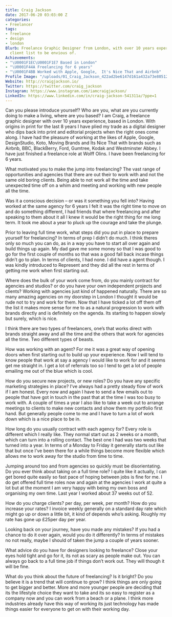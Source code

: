 ```yaml
---
title: Craig Jackson
date: 2017-06-20 03:03:00 Z
categories:
- Freelancer
tags:
- freelance
- design
- london
Blurb: Freelance Graphic Designer from London, with over 10 years experience and a
  client list to be envious of.
Achievements:
- "\U0001F1EC\U0001F1E7 Based in London"
- "\U0001F44A Freelancing for 6 years"
- "\U0001F4BB Worked with Apple, Google,  It's Nice That and Airbnb"
Profile Image: "/uploads/01_Craig_Jackson_422ad2be6147d161a432a73e80512adf.jpg"
Website: http://craigjackson.io/
Twitter: https://twitter.com/craig_jackson
Instagram: https://www.instagram.com/iamcraigjackson/
LinkedIn: https://www.linkedin.com/in/craig-jackson-541311a/?ppe=1
---
```


Can you please introduce yourself? Who are you, what are you currently doing to make a living, where are you based?
I am Craig, a freelance graphic designer with over 10 years experience, based in London. With origins in print for the last 8 years I have plied my trade as a digital designer who dips back into print and editorial projects when the right ones come along. I have had the pleasure of working at the likes of Apple, Google, DesignStudio, Koto, Moving Brands and Its Nice That with brands such as Airbnb, BBC, BlackBerry, Ford, Gumtree, Kodak and Westminster Abbey. I have just finished a freelance role at Wolff Olins. I have been freelancing for 6 years.

What motivated you to make the jump into freelancing?
The vast range of opportunities and agencies that there are out their to work with and not the same old boring clients. Being able to not work all the time and take unexpected time off on a whim and meeting and working with new people all the time.

Was it a conscious decision – or was it something you fell into?
Having worked at the same agency for 6 years I felt it was the right time to move on and do something different, I had friends that where freelancing and after speaking to them about it all I knew it would be the right thing for me long term. It took me about a year to pluck up the courage and take the plunge.

Prior to leaving full time work, what steps did you put in place to prepare yourself for freelancing?
In terms of prep I didn’t do much. I think theres only so much you can do, as in a way you have to start all over again and build things up again. My dad gave me some money so that I was good to go for the first couple of months so that was a good fall back incase things didn’t go to plan. In terms of clients, I had none. I did have a agent though. I was kindly introduced to Represent and they did all the rest in terms of getting me work when first starting out.

Where does the bulk of your work come from, do you mainly contract for agencies and studios? or do you have your own independent projects and clients?
Working with agencies just kind of happened naturally. There are so many amazing agencies on my doorstep in London I thought it would be rude not to try and work for them. Now that I have ticked a lot off them off the list it makes more sense for me to as a natural progression to work with brands directly and is definitely on the agenda. Its starting to happen slowly but surely, which is nice. 

I think there are two types of freelancers, one’s that works direct with brands straight away and all the time and the others that work for agencies all the time. Two different types of beasts.

How was working with an agent? 
For me it was a great way of opening doors when first starting out to build up your experience. Now I will tend to know people that work at say a agency I would like to work for and it seems get me straight in. I get a lot of referrals too so I tend to get a lot of people emailing me out of the blue which is cool.

How do you secure new projects, or new roles? Do you have any specific marketing strategies in place?
I’ve always had a pretty steady flow of work if I am honest. Every now and again I have to send a few emails out to people that have got in touch in the past that at the time I was too busy to work with. A couple of times a year I also like to take a week out to arrange meetings to clients to make new contacts and show them my portfolio first hand. But generally people come to me and I have to turn a lot of work down which is a nice place to be in.

How long do you usually contract with each agency for?
Every role is different which I really like. They normal start out as 2 weeks or a month, which can turn into a rolling contact. The best one I had was two weeks that turned into a year. In terms of a Monday to Friday it generally starts out like that but once I’ve been there for a while things become more flexible which allows me to work away for the studio from time to time.

Jumping around too and from agencies so quickly must be disorientating. Do you ever think about taking on a full time role? 
I quite like it actually, I can get bored quite easily so fast pace of hoping between jobs is fine for me. I do get offered full time roles now and again at the agencies I work at quite a lot but at the moment I am very happy with being my own boss and organising my own time. Last year I worked about 37 weeks out of 52.

How do you charge clients? per day, per week, per month? How do you increase your rates?
I invoice weekly generally on a standard day rate which might go up or down a little bit, it kind of depends who’s asking. Roughly my rate has gone up £25per day per year.

Looking back on your journey, have you made any mistakes? If you had a chance to do it over again, would you do it differently?
In terms of mistakes no not really, maybe I should of taken the jump a couple of years sooner.

What advice do you have for designers looking to freelance?
Close your eyes hold tight and go for it, its not as scary as people make out. You can always go back to a full time job if things don’t work out. They will though it will be fine.

What do you think about the future of freelancing? Is it bright? Do you believe it is a trend that will continue to grow?
I think things are only going to get bigger and better. More and more younger people are deciding that its the lifestyle choice they want to take and its so easy to register as a company now and you can work from a beach or a plane. I think more industries already have this way of working its just technology has made things easier for everyone to get on with their working day.
